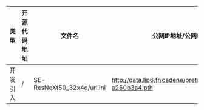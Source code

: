 | 类型 | 开源代码地址 | 文件名 | 公网IP地址/公网URL地址/域名/邮箱地址 | 用途说明 |
| ---- | ------------ | ------ | ------------------------------------ | -------- |
|开发引入|/|SE-ResNeXt50_32x4d/url.ini|http://data.lip6.fr/cadene/pretrainedmodels/se_resnext50_32x4d-a260b3a4.pth|下载权重|